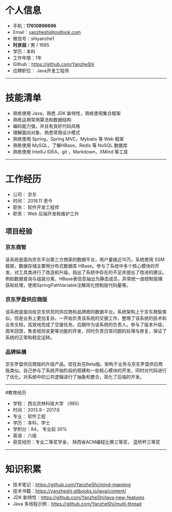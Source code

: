 
# 个人信息

 - 手机：**17610896696**
 - Email：yanzheshi@outlook.com 
 - 微信号：shiyanzhe1
 - **时彦喆** / 男 / 1995 
 - 学历：本科
 - 工作年限：1年
 - Github：https://github.com/YanzheShi
 - 应聘职位： Java开发工程师

---

# 技能清单

* 熟练使用 Java，熟悉 JDK 新特性，熟练使用集合框架
* 熟练运用常用算法和数据结构
* 编码能力强，并且有良好代码风格
* 理解面向对象，熟悉常用设计模式
* 熟练使用 Spring，Spring MVC，Mybatis 等 Web 框架
* 熟练使用 MySQL，了解HBase，Redis 等 NoSQL 数据库
* 熟练使用 IntelliJ IDEA，git ，Markdown，XMind 等工具

---

# 工作经历

- 公司： 京东
- 时间： 2016.11 至今
- 职务： 软件开发工程师
- 职责：  Web 后端开发和维护工作

## 项目经验

### 京东商智 
该系统是面向京东平台第三方商家的数据平台，用户量接近10万。系统使用 SSM 框架，数据存储主要用分布式数据库 HBase。参与了系统中多个核心模块的开发，对工具类进行了改造和升级。指出了系统中存在的不足并提出了改进的建议。例如数据查询与组装分离，HBase表信息抽出为静态成员，异常统一由控制层捕获和处理，使用SpringPathVariable注解简化控制层代码量等。


### 京东罗盘供应商版 
该系统是面向给京东供货的供应商和品牌商的数据平台。系统架构上于京东商智类似，但是业务上更加复杂。一开始负责该系统的交接工作，整理了该系统的技术和业务文档，高效地完成了交接任务。后期作为该系统的负责人。参与了版本升级，周年回馈，售卖规则变更等功能的开发，同时负责日常问题的处理与修复，保证了系统的正常和稳定运转。

### 品牌纵横

京东罗盘供应商版的升级产品。现在处在Beta版。架构于业务与京东罗盘供应商版类似。自己参与了系统开始阶段的搭建和一些核心模块的开发，同时对代码进行了优化，对系统中的公共逻辑进行了抽象和整合，简化了后端的开发。

---

#教育经历

- 学校： 西北农林科技大学 （985）
- 时间： 2013.9 - 2017.6
- 专业： 软件工程
- 学历： 本科，学士
- 学积分：84，  专业前 30%
- 英语： 六级
- 获奖经历：专业二等奖学金， 陕西省ACM编程比赛三等奖， 蓝桥杯三等奖

---

# 知识积累

 - 技术笔记：https://github.com/YanzheShi/mind-mapping
 - 技术书籍：https://yanzheshi.gitbooks.io/java/content/
 - JDK 新特性：https://github.com/YanzheShi/java-new-features
 - Java 多线程示例：https://github.com/YanzheShi/multi-thread



